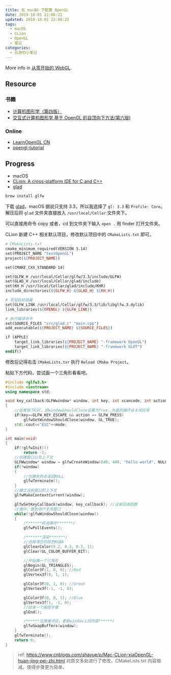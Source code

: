 ```yaml
---
title: 在 macOS 下配置 OpenGL
date: 2019-10-01 22:08:22
updated: 2019-10-01 22:08:22
tags:
  - macOS
  - CLion
  - OpenGL
  - 笔记
categories:
  - 云游的小笔记
---
```


More info in [从零开始的 WebGL](https://yunyoujun.cn/note/webgl-from-zero).

<!-- more -->

## Resource

### 书籍

- [计算机图形学（第四版）](https://book.douban.com/subject/10543022/)
- [交互式计算机图形学 基于 OpenGL 的自顶向下方法(第六版)](https://book.douban.com/subject/10777165/)

### Online

- [LearnOpenGL CN](https://learnopengl-cn.github.io/)
- [opengl-tutorial](http://www.opengl-tutorial.org/cn/)

## Progress

- macOS
- [CLion: A cross-platform IDE for C and C++](https://www.jetbrains.com/clion/)
- [glad](https://glad.dav1d.de/)

```bash
brew install glfw
```

下载 [glad](https://glad.dav1d.de/)，macOS 据说只支持 3.3，所以我选择了 `gl: 3.3` 和 `Profile: Core`。
解压后将 `glad` 文件夹直接放入 `/usr/local/Cellar` 文件夹下。

可以直接用命令 copy 或者，cd 到文件夹下输入 `open .` 用 finder 打开文件夹。

CLion 新建 C++ 相关默认项目，修改默认项目中的 `CMakeLists.txt` 即可。

```makefile
# CMakeLists.txt
cmake_minimum_required(VERSION 3.14)
set(PROJECT_NAME "testOpenGL")
project(${PROJECT_NAME})

set(CMAKE_CXX_STANDARD 14)

set(GLFW_H /usr/local/Cellar/glfw/3.3/include/GLFW)
set(GLAD_H /usr/local/Cellar/glad/include)
set(KH_H /usr/local/Cellar/glad/include/KHR)
include_directories(${GLFW_H} ${GLAD_H} ${KH_H})

# 添加目标链接
set(GLFW_LINK /usr/local/Cellar/glfw/3.3/lib/libglfw.3.dylib)
link_libraries(${OPENGL} ${GLFW_LINK})

# 执行编译命令
set(SOURCE_FILES "src/glad.c" "main.cpp")
add_executable(${PROJECT_NAME} ${SOURCE_FILES})

if (APPLE)
    target_link_libraries(${PROJECT_NAME} "-framework OpenGL")
    target_link_libraries(${PROJECT_NAME} "-framework GLUT")
endif()
```

修改后记得右击 `CMakeLists.txr` 执行 `Reload CMake Project`。

粘贴下方代码，尝试画一个三角形看看吧。

```cpp
#include <glfw3.h>
#include <iostream>
using namespace std;

void key_callback(GLFWwindow* window, int key, int scancode, int action, int mode)
{
    //如果按下ESC，把windowShouldClose设置为True，外面的循环会关闭应用
    if(key==GLFW_KEY_ESCAPE && action == GLFW_PRESS)
        glfwSetWindowShouldClose(window, GL_TRUE);
    std::cout<<"ESC"<<mode;
}

int main(void)
{
    if(!glfwInit())
        return -1;
    //创建窗口以及上下文
    GLFWwindow* window = glfwCreateWindow(640, 480, "hello world", NULL, NULL);
    if(!window)
    {
        //创建失败会返回NULL
        glfwTerminate();
    }
    //建立当前窗口的上下文
    glfwMakeContextCurrent(window);

    glfwSetKeyCallback(window, key_callback); //注册回调函数
    //循环，直到用户关闭窗口
    while(!glfwWindowShouldClose(window))
    {
        /*******轮询事件*******/
        glfwPollEvents();

        /*******渲染*******/
        //选择清空的颜色RGBA
        glClearColor(0.2, 0.3, 0.3, 1);
        glClear(GL_COLOR_BUFFER_BIT);

        //开始画一个三角形
        glBegin(GL_TRIANGLES);
        glColor3f(1, 0, 0); //Red
        glVertex3f(0, 1, 1);

        glColor3f(0, 1, 0); //Green
        glVertex3f(-1, -1, 0);

        glColor3f(0, 0, 1); //Blue
        glVertex3f(1, -1, 0);
        //结束一个画图步骤
        glEnd();

        /******交换缓冲区，更新window上的内容******/
        glfwSwapBuffers(window);
    }
    glfwTerminate();
    return 0;
}
```

> ref: <https://www.cnblogs.com/shayue/p/Mac-CLion-xiaOpenGL-huan-jing-pei-zhi.html>
> 对原文多处进行了修改，CMakeLists.txt 内容缩减。使得步骤更为简单。
